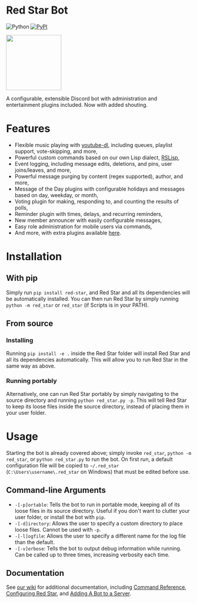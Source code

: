 # Red Star Bot
![Python](https://img.shields.io/badge/Python-3.7-blue.svg) [![PyPI](https://img.shields.io/pypi/v/red-star.svg)](https://pypi.org/project/red-star/)

<img src="https://raw.githubusercontent.com/medeor413/Red_Star/master/default_avatar.png" width="150">

A configurable, extensible Discord bot with administration and entertainment plugins included. Now with added shouting.

# Features
- Flexible music playing with [youtube-dl](https://github.com/rg3/youtube-dl), including queues, playlist support, vote-skipping, and more,
- Powerful custom commands based on our own Lisp dialect, [RSLisp](https://github.com/medeor413/Red_Star/wiki/Custom-Commands),
- Event logging, including message edits, deletions, and pins, user joins/leaves, and more,
- Powerful message purging by content (regex supported), author, and more,
- Message of the Day plugins with configurable holidays and messages based on day, weekday, or month,
- Voting plugin for making, responding to, and counting the results of polls,
- Reminder plugin with times, delays, and recurring reminders,
- New member announcer with easily configurable messages,
- Easy role administration for mobile users via commands,
- And more, with extra plugins available [here](https://github.com/medeor413/Red_Star_Plugins).

# Installation
## With pip
Simply run `pip install red-star`, and Red Star and all its dependencies will be automatically installed.
You can then run Red Star by simply running `python -m red_star` or `red_star` (if Scripts is in your PATH).

## From source
### Installing
Running `pip install -e .` inside the Red Star folder will install Red Star and all its dependencies automatically.
This will allow you to run Red Star in the same way as above.
### Running portably
Alternatively, one can run Red Star portably by simply navigating to the source directory and running `python red_star.py -p`.
This will tell Red Star to keep its loose files inside the source directory, instead of placing them in your user folder.

# Usage
Starting the bot is already covered above; simply invoke `red_star`, `python -m red_star`, or `python red_star.py` to run the bot.
On first run, a default configuration file will be copied to `~/.red_star` (`C:\Users\username\.red_star` on Windows) that must be edited before use.
## Command-line Arguments
- `-[-p]ortable`: Tells the bot to run in portable mode, keeping all of its loose files in its source directory.
Useful if you don't want to clutter your user folder, or install the bot with `pip`.
- `-[-d]irectory`: Allows the user to specify a custom directory to place loose files. Cannot be used with `-p`.
- `-[-l]ogfile`: Allows the user to specify a different name for the log file than the default.
- `-[-v]erbose`: Tells the bot to output debug information while running. Can be called up to three times, increasing verbosity each time.
## Documentation
See [our wiki](https://github.com/medeor413/Red_Star/wiki) for additional documentation, including 
[Command Reference](https://github.com/medeor413/Red_Star/wiki/Command-Reference), [Configuring Red Star](https://github.com/medeor413/Red_Star/wiki/Configuring-Red-Star),
and [Adding A Bot to a Server](https://github.com/medeor413/Red_Star/wiki/Adding-A-Bot).